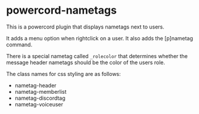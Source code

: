 # powercord-nametags
This is a powercord plugin that displays nametags next to users.

It adds a menu option when rightclick on a user. It also adds the [p]nametag command.

There is a special nametag called `_rolecolor` that determines whether the message header nametags should be the color of the users role.

The class names for css styling are as follows:

- nametag-header
- nametag-memberlist
- nametag-discordtag
- nametag-voiceuser
